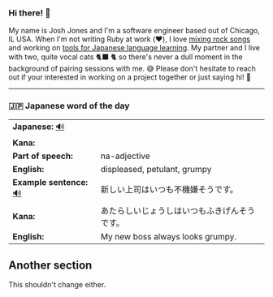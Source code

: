 ### Hi there! 👋

My name is Josh Jones and I'm a software engineer based out of Chicago, IL USA. When I'm not writing Ruby at work (❤️), I love [mixing rock songs](https://www.musiclikeyoumeanit.com/) and working on [tools for Japanese language learning](https://github.com/stars/jhunschejones/lists/japanese-language-learning). My partner and I live with two, quite vocal cats 🐈‍⬛ 🐈  so there's never a dull moment in the background of pairing sessions with me. 😅 Please don't hesitate to reach out if your interested in working on a project together or just saying hi! 👋

---

### 🇯🇵 Japanese word of the day

<!-- START WORD OF THE DAY -->
<table>
  <tr><td><strong>Japanese:</strong> <a href="https://wotd.transparent.com/japanese/2021/words/JPNjp_00099.mp3">🔊</a></td><td></td></tr>
  <tr><td><strong>Kana:</strong></td><td></td></tr>
  <tr><td><strong>Part of speech:</strong></td><td>na-adjective</td></tr>
  <tr><td><strong>English:</strong></td><td>displeased, petulant, grumpy</td></tr>
  <tr><td><strong>Example sentence:</strong> <a href="https://wotd.transparent.com/japanese/2021/sentences/JPNjp_00465.mp3">🔊</a></td><td>新しい上司はいつも不機嫌そうです。</td></tr>
  <tr><td><strong>Kana:</strong></td><td>あたらしいじょうしはいつもふきげんそうです。</td></tr>
  <tr><td><strong>English:</strong></td><td>My new boss always looks grumpy.</td></tr>
</table>
<!-- END WORD OF THE DAY -->

## Another section
This shouldn't change either.
